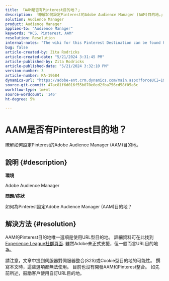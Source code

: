 ```yaml
---
title: 「AAM是否有Pinterest目的地？」
description: 「瞭解如何設定Pinterest的Adobe Audience Manager (AAM)目的地。」
solution: Audience Manager
product: Audience Manager
applies-to: "Audience Manager"
keywords: "KCS、Pinterest、AAM"
resolution: Resolution
internal-notes: "The wiki for this Pinterest Destination can be found here: https://wiki.corp.adobe.com/display/MCPI/Pinterest+-+AAM+Destination+-+IN+DEVELOPMENT"
bug: false
article-created-by: Zita Rodricks
article-created-date: "5/21/2024 3:31:45 PM"
article-published-by: Zita Rodricks
article-published-date: "5/21/2024 3:32:10 PM"
version-number: 3
article-number: KA-19684
dynamics-url: "https://adobe-ent.crm.dynamics.com/main.aspx?forceUCI=1&pagetype=entityrecord&etn=knowledgearticle&id=0118e237-8717-ef11-9f89-6045bd06eea5"
source-git-commit: 47ac81f6d016f55b070e0ed2fba756cd58f05a6c
workflow-type: tm+mt
source-wordcount: '146'
ht-degree: 5%

---
```


# AAM是否有Pinterest目的地？


瞭解如何設定Pinterest的Adobe Audience Manager (AAM)目的地。

## 說明 {#description}


<b>環境</b>

Adobe Audience Manager

<b>問題/症狀</b>

如何為Pinterest設定Adobe Audience Manager (AAM)目的地？


## 解決方法 {#resolution}


AAM的Pinterest目的地唯一選項是使用URL型目的地。 詳細資料可在此找到 [Experience League社群頁面](https://experienceleaguecommunities.adobe.com/t5/adobe-audience-manager-questions/pinterest-destination/td-p/434687). 雖然Adobe未正式支援，但一般而言URL目的地為。

請注意，文章中提到伺服器對伺服器整合(S2S)或Cookie型目的地的可能性。 撰寫本文時，這些選項都無法使用。 目前也沒有開發AAM和Pinterest整合。 如先前所述，鼓勵客戶使用自訂URL目的地。
